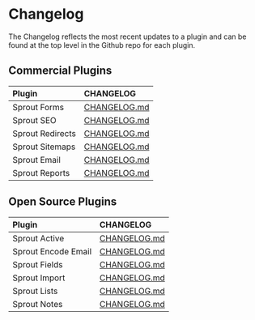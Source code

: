 # Changelog

The Changelog reflects the most recent updates to a plugin and can be found at the top level in the Github repo for each plugin.

## Commercial Plugins

| Plugin            | CHANGELOG           |
|:----------------- |:------------------- |
| Sprout Forms      | [CHANGELOG.md][#Forms3]   |
| Sprout SEO        | [CHANGELOG.md][#Seo3]     |
| Sprout Redirects  | [CHANGELOG.md][#Redirects3]  |
| Sprout Sitemaps   | [CHANGELOG.md][#Sitemaps3]   |
| Sprout Email      | [CHANGELOG.md][#Email3]   |
| Sprout Reports    | [CHANGELOG.md][#Reports3] |


[#Forms3]: https://github.com/barrelstrength/craft-sprout-forms
[#Seo3]: https://github.com/barrelstrength/craft-sprout-seo
[#Redirects3]: https://github.com/barrelstrength/craft-sprout-redirects
[#Sitemaps3]: https://github.com/barrelstrength/craft-sprout-sitemaps
[#Email3]: https://github.com/barrelstrength/craft-sprout-email
[#Reports3]: https://github.com/barrelstrength/craft-sprout-reports

## Open Source Plugins

| Plugin              | CHANGELOG           |
|:------------------- |:------------------- |
| Sprout Active       | [CHANGELOG.md][#Active3]  |
| Sprout Encode Email | [CHANGELOG.md][#Encode3]  |
| Sprout Fields       | [CHANGELOG.md][#Fields3]  |
| Sprout Import       | [CHANGELOG.md][#Import3] |
| Sprout Lists        | [CHANGELOG.md][#Lists3]   |
| Sprout Notes        | [CHANGELOG.md][#Notes3]   |

[#Active3]: https://github.com/barrelstrength/craft-sprout-active
[#Encode3]: https://github.com/barrelstrength/craft-sprout-encode-email
[#Fields3]: https://github.com/barrelstrength/craft-sprout-fields
[#Import3]: https://github.com/barrelstrength/craft-sprout-import
[#Lists3]: https://github.com/barrelstrength/craft-sprout-lists
[#Notes3]: https://github.com/barrelstrength/craft-sprout-notes


